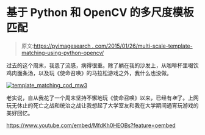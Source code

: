 # 基于 Python 和 OpenCV 的多尺度模板匹配

> 原文:[https://pyimagesearch . com/2015/01/26/multi-scale-template-matching-using-python-opencv/](https://pyimagesearch.com/2015/01/26/multi-scale-template-matching-using-python-opencv/)

过去的这个周末，我患了流感，病得很重。除了躺在我的沙发上，从咖啡杯里啜饮鸡肉面条汤，以及玩《使命召唤》的马拉松游戏之外，我什么也没做。

[![template_matching_cod_mw3](../Images/b33b120292917e8820ac099885810e3e.png)](https://pyimagesearch.com/wp-content/uploads/2015/01/template_matching_cod_mw3.jpg)

老实说，自从我花了一个周末坚持不懈地玩《使命召唤》以来，已经有*年*了。上网玩无休止的死亡之战和统治之战让我想起了大学室友和我在大学期间通宵玩游戏的美好回忆。

<https://www.youtube.com/embed/MfdKh0HEOBs?feature=oembed>